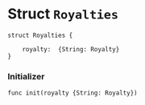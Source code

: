# Struct `Royalties`

```cadence
struct Royalties {

    royalty:  {String: Royalty}
}
```


### Initializer

```cadence
func init(royalty {String: Royalty})
```



